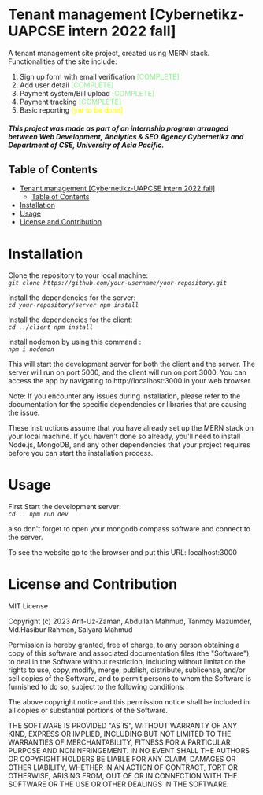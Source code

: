 # Tenant management [Cybernetikz-UAPCSE intern 2022 fall]

A tenant management site project, created using MERN stack. Functionalities of the site include:
1. Sign up form with email verification <span style="color:lightgreen">[COMPLETE]</span>
2. Add user detail <span style="color:lightgreen">[COMPLETE]</span>
3. Payment system/Bill upload <span style="color:lightgreen">[COMPLETE]</span>
4. Payment tracking <span style="color:lightgreen">[COMPLETE]</span>
5. Basic reporting <span style="color:yellow">[yet to be done]</span>

<h5><i>This project was made as part of an internship program arranged between Web Development, Analytics & SEO Agency Cybernetikz and Department of CSE, University of Asia Pacific.</i></h5>

## Table of Contents

- [Tenant management \[Cybernetikz-UAPCSE intern 2022 fall\]](#tenant-management-cybernetikz-uapcse-intern-2022-fall)
  - [Table of Contents](#table-of-contents)
- [Installation](#installation)
- [Usage](#usage)
- [License and Contribution](#license-and-contribution)

 # Installation

Clone the repository to your local machine:<br>
<i>`git clone https://github.com/your-username/your-repository.git`</i>

Install the dependencies for the server:<br>
<i>`cd your-repository/server
npm install`<br></i>

Install the dependencies for the client:<br>
<i>`cd ../client
npm install`<br></i>

install nodemon by using this command : <br>
<i>`npm i nodemon`</i>



This will start the development server for both the client and the server. The server will run on port 5000, and the client will run on port 3000. You can access the app by navigating to http://localhost:3000 in your web browser.

Note: If you encounter any issues during installation, please refer to the documentation for the specific dependencies or libraries that are causing the issue.

These instructions assume that you have already set up the MERN stack on your local machine. If you haven't done so already, you'll need to install Node.js, MongoDB, and any other dependencies that your project requires before you can start the installation process.

# Usage
First  Start the development server:<br>
<i>`cd ..
npm run dev` <br></i>

also don't forget to open your mongodb compass  software and connect to the server.

To see the website go to the browser and put this URL:
localhost:3000

# License and Contribution

MIT License

Copyright (c) 2023 Arif-Uz-Zaman, Abdullah Mahmud, Tanmoy Mazumder, Md.Hasibur Rahman, Saiyara Mahmud 

Permission is hereby granted, free of charge, to any person obtaining a copy
of this software and associated documentation files (the "Software"), to deal
in the Software without restriction, including without limitation the rights
to use, copy, modify, merge, publish, distribute, sublicense, and/or sell
copies of the Software, and to permit persons to whom the Software is
furnished to do so, subject to the following conditions:

The above copyright notice and this permission notice shall be included in all
copies or substantial portions of the Software.

THE SOFTWARE IS PROVIDED "AS IS", WITHOUT WARRANTY OF ANY KIND, EXPRESS OR
IMPLIED, INCLUDING BUT NOT LIMITED TO THE WARRANTIES OF MERCHANTABILITY,
FITNESS FOR A PARTICULAR PURPOSE AND NONINFRINGEMENT. IN NO EVENT SHALL THE
AUTHORS OR COPYRIGHT HOLDERS BE LIABLE FOR ANY CLAIM, DAMAGES OR OTHER
LIABILITY, WHETHER IN AN ACTION OF CONTRACT, TORT OR OTHERWISE, ARISING FROM,
OUT OF OR IN CONNECTION WITH THE SOFTWARE OR THE USE OR OTHER DEALINGS IN THE
SOFTWARE.

